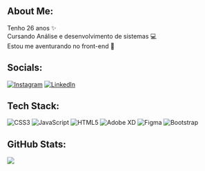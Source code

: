 
## About Me:
Tenho 26 anos :sparkles:<br>Cursando Análise e desenvolvimento de sistemas :computer:<br>Estou me aventurando no front-end :running:<br>


## Socials:
[![Instagram](https://img.shields.io/badge/Instagram-%23E4405F.svg?logo=Instagram&logoColor=white)](https://www.instagram.com/dyegow/) [![LinkedIn](https://img.shields.io/badge/LinkedIn-%230077B5.svg?logo=linkedin&logoColor=white)](https://www.linkedin.com/in/dyegoithalo/) <br>


## Tech Stack:
![CSS3](https://img.shields.io/badge/css3-%231572B6.svg?style=flat&logo=css3&logoColor=white) ![JavaScript](https://img.shields.io/badge/javascript-%23323330.svg?style=flat&logo=javascript&logoColor=%23F7DF1E) ![HTML5](https://img.shields.io/badge/html5-%23E34F26.svg?style=flat&logo=html5&logoColor=white) ![Adobe XD](https://img.shields.io/badge/Adobe%20XD-470137?style=flat&logo=Adobe%20XD&logoColor=#FF61F6) 	![Figma](https://img.shields.io/badge/figma-%23F24E1E.svg?style=flat&logo=figma&logoColor=white) ![Bootstrap](https://img.shields.io/badge/bootstrap-%23563D7C.svg?style=flat&logo=bootstrap&logoColor=white)<br>
## GitHub Stats:
![](https://github-readme-stats.vercel.app/api/top-langs/?username=DyegoIthalo&theme=swift&hide_border=false&include_all_commits=false&count_private=false&layout=compact)

<!-- Proudly created with GPRM ( https://gprm.itsvg.in ) -->
